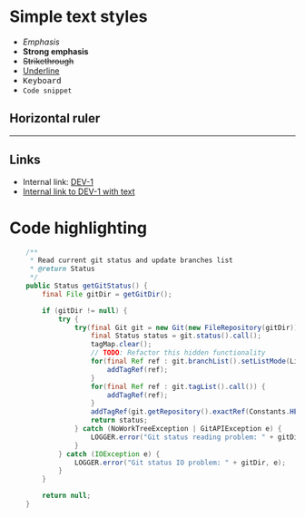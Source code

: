 Simple text styles
===========

* *Emphasis*
* **Strong emphasis**
* ~~Strikethrough~~
* <u>Underline</u>
* <kbd>Keyboard</kbd>
* `Code snippet`

## Horizontal ruler
---

## Links
- Internal link: [DEV-1](issue)
- [Internal link to DEV-1 with text](issue-DEV-1)

# Code highlighting
```java
    /**
     * Read current git status and update branches list
     * @return Status
     */
	public Status getGitStatus() {
		final File gitDir = getGitDir();

		if (gitDir != null) {
			try {
				try(final Git git = new Git(new FileRepository(gitDir))) {
					final Status status = git.status().call();
					tagMap.clear();
					// TODO: Refactor this hidden functionality
					for(final Ref ref : git.branchList().setListMode(ListMode.ALL).call()) {
						addTagRef(ref);
					}
					for(final Ref ref : git.tagList().call()) {
						addTagRef(ref);
					}
					addTagRef(git.getRepository().exactRef(Constants.HEAD));
					return status;
				} catch (NoWorkTreeException | GitAPIException e) {
					LOGGER.error("Git status reading problem: " + gitDir, e);
				}
			} catch (IOException e) {
				LOGGER.error("Git status IO problem: " + gitDir, e);
			}
		}

		return null;
	}

```
